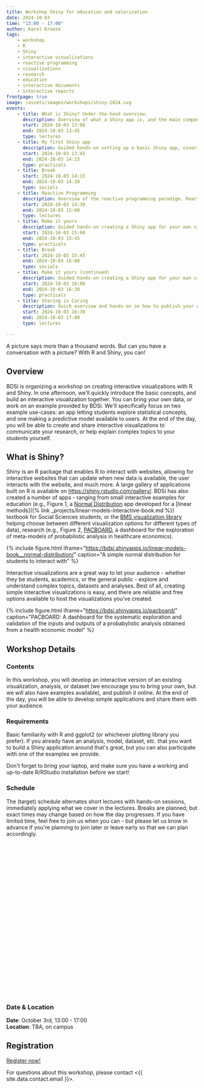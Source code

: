 ```yaml
---
title: Workshop Shiny for education and valorization
date: 2024-10-03
time: "13:00 - 17:00"
author: Karel Kroeze
tags:
    - workshop
    - R
    - Shiny
    - interactive visualizations
    - reactive programming
    - visualizations
    - research
    - education
    - interactive documents
    - interactive reports
frontpage: true
image: /assets/images/workshops/shiny-2024.svg
events: 
    - title: What is Shiny? Under-the-hood overview.
      description: Overview of what a Shiny app is, and the main components. How the user interface (UI) and server-side components interact, and the minimum required code to make a Shiny app.
      start: 2024-10-03 13:00
      end: 2024-10-03 13:45
      type: lectures
    - title: My first Shiny app
      description: Guided hands-on setting up a basic Shiny app, covering file structures and creating a very basic app.
      start: 2024-10-03 13:45
      end: 2024-10-03 14:15
      type: practicals
    - title: Break
      start: 2024-10-03 14:15
      end: 2024-10-03 14:30
      type: socials
    - title: Reactive Programming
      description: Overview of the reactive programming paradigm. Reactive expressions, observers, and controlling dependency flows.
      start: 2024-10-03 14:30
      end: 2024-10-03 15:00
      type: lectures
    - title: Make it yours
      description: Guided hands-on creating a Shiny app for your own visualization, model, or dataset. Bring your own, or use one of the examples provided. 
      start: 2024-10-03 15:00
      end: 2024-10-03 15:45
      type: practicals
    - title: Break
      start: 2024-10-03 15:45
      end: 2024-10-03 16:00
      type: socials
    - title: Make it yours (continued)
      description: Guided hands-on creating a Shiny app for your own visualization, model, or dataset. Bring your own, or use one of the examples provided. 
      start: 2024-10-03 16:00
      end: 2024-10-03 16:30
      type: practicals
    - title: Sharing is Caring
      description: Quick overview and hands-on on how to publish your app online on shinyapps.io.
      start: 2024-10-03 16:30
      end: 2024-10-03 17:00
      type: lectures

---
```




A picture says more than a thousand words. But can you have a conversation with a picture? With R and Shiny, you can!

## Overview
BDSi is organizing a workshop on creating interactive visualizations with R and Shiny. In one afternoon, we'll quickly introduce the basic concepts, and build an interactive visualization together. You can bring your own data, or work on an example provided by BDSi. We'll specifically focus on two example use-cases: an app letting students explore statistical concepts, and one making a predictive model available to users. At the end of the day, you will be able to create and share interactive visualizations to communicate your research, or help explain complex topics to your students yourself.

## What is Shiny?
Shiny is an R package that enables R to interact with websites, allowing for interactive websites that can update when new data is available, the user interacts with the website, and much more. A large gallery of applications built on R is available on <https://shiny.rstudio.com/gallery/>. BDSi has also created a number of apps - ranging from small interactive examples for education (e.g., Figure 1, a [Normal Distribution](https://bookdown.org/pingapang9/linear_models_bookdown/intro.html#fig:app-normal) app developed for a [linear methods]({% link _projects/linear-models-interactive-book.md %}) textbook for Social Sciences students, or the [BMS visualization library](https://bdsi.shinyapps.io/bms-visualization-tool/) helping choose between different visualization options for different types of data), research (e.g., Figure 2, [PACBOARD](https://bdsi.shinyapps.io/pacboard/), a dashboard for the exploration of meta-models of probabilistic analysis in healthcare economics).

{% include figure.html iframe="https://bdsi.shinyapps.io/linear-models-book__normal-distribution/" caption="A simple normal distribution for students to interact with" %} 

Interactive visualizations are a great way to let your audience - whether they be students, academics, or the general public - explore and understand complex topics, datasets and analyses. Best of all, creating simple interactive visualizations is easy, and there are reliable and free options available to host the visualizations you've created.

{% include figure.html iframe="https://bdsi.shinyapps.io/pacboard/" caption="PACBOARD: A dashboard for the systematic exploration and validation of the inputs and outputs of a probabylistic analysis obtained from a health economic model" %} 

## Workshop Details

### Contents
In this workshop, you will develop an interactive version of an existing visualization, analysis, or dataset (we encourage you to bring your own, but we will also have examples available), and publish it online. At the end of the day, you will be able to develop simple applications and share them with your audience.

### Requirements
Basic familiarity with R and ggplot2 (or whichever plotting library you prefer). If you already have an analysis, model, dataset, etc. that you want to build a Shiny application around that's great, but you can also participate with one of the examples we provide. 

Don't forget to bring your laptop, and make sure you have a working and up-to-date R/RStudio installation before we start! 

### Schedule 
The (target) schedule alternates short lectures with hands-on sessions, immediately applying what we cover in the lectures. Breaks are planned, but exact times may change based on how the day progresses. If you have limited time, feel free to join us when you can - but please let us know in advance if you're planning to join later or leave early so that we can plan accordingly.

<link rel="stylesheet" href="https://uicdn.toast.com/calendar/latest/toastui-calendar.min.css" />
<script src="https://uicdn.toast.com/calendar/latest/toastui-calendar.min.js"></script>
<div id="calendar"></div>

<style>
  #calendar {
    height: 400px;
    /* position: fixed; */
  }
  #calendar .toastui-calendar-timegrid {
    min-height: 0;
    height: 100% !important;
  }
  #calendar .toastui-calendar-panel {
    overflow-y: unset;
  }
  .event-body {
    overflow: hidden;
    white-space: normal;
    text-overflow: ellipsis;
  }
</style>

<script>
  const Calendar = tui.Calendar;
  const format_time = new Intl.DateTimeFormat('en-GB', {
    timeStyle: "short"
  })
  
  const calendar = new Calendar('#calendar', {
    defaultView: 'day',
    isReadOnly: true,
    useDetailPopup: false,
    day: {
        hourStart: 13,
        hourEnd: 17
    },
    week: {
      startDayOfWeek: 1,
      hourStart: 13.5,
      hourEnd: 17.5,
      narrowWeekend: true,
      taskView: false,
      eventView: ['time']
    },
    theme: {
      common: {
        dayName: { color: "#333" },
        holiday: { color: "#9e9e9e" },
        saturday: { color: "#9e9e9e" }
      },
      week: {
        dayName: {
          borderBottom: "none"
        },
        timeGrid: {
          borderRight: "1px dashed #eee"
        }
      }
    },
    template: {
      timegridDisplayPrimaryTime({time}) {
        return format_time.format(time);
      },
      time(event) {
        return `<span>${format_time.format(event.start)} - ${format_time.format(event.end)}</span>: <span style="color: black; font-weight: bold;">${event.title}</span><div class="event-body">${event.body}</div>`;
      },
      popupDetailDate({ start, end }) {
        return `${format_time.format(start)} - ${format_time.format(end)}`;
      }
    },
    calendars: [
      {
        id: 'lectures',
        name: 'Lectures',
        backgroundColor: '#03bd9e',
      },
      {
        id: 'practicals',
        name: 'Practicals',
        backgroundColor: '#00a9ff',
      },
      {
        id: 'socials',
        name: "Social events",
        backgroundColor: '#bb3aff'
      }
    ],
    usageStatistics: false
  });

  calendar.setDate(new Date("{{ page.date }}"))
  calendar.createEvents([
    {% for event in page.events %}

    {
      calendarId: "{{event.type}}",
      title: "{{event.title}}",
      start: new Date("{{event.start}}"),
      end: new Date("{{event.end}}"),
      location: "{{event.location | default: 'TBA'}}",
      body: "{{event.description}}"
    },

    {% endfor %}
  ])
</script>

### Date & Location
**Date**: October 3rd, 13:00 - 17:00  
**Location**: TBA, on campus

## Registration
<a class="button" href="https://www.utwente.nl/en/bms/research/bdsi/workshop-shiny-2024/" target="_blank">Register now!</a>

For questions about this workshop, please contact <{{ site.data.contact.email }}>.
